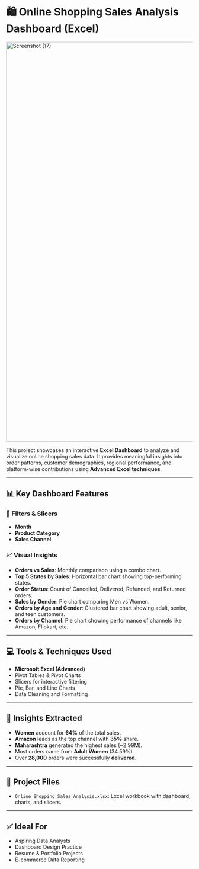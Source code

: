 # 🛍️ Online Shopping Sales Analysis Dashboard (Excel)
<img width="1920" height="1080" alt="Screenshot (17)" src="https://github.com/user-attachments/assets/de418d91-71f3-42e1-b926-f5a668527f5b" />

This project showcases an interactive **Excel Dashboard** to analyze and visualize online shopping sales data. It provides meaningful insights into order patterns, customer demographics, regional performance, and platform-wise contributions using **Advanced Excel techniques**.

---

## 📊 Key Dashboard Features

### 🎯 Filters & Slicers
- **Month**
- **Product Category**
- **Sales Channel**

### 📈 Visual Insights
- **Orders vs Sales**: Monthly comparison using a combo chart.
- **Top 5 States by Sales**: Horizontal bar chart showing top-performing states.
- **Order Status**: Count of Cancelled, Delivered, Refunded, and Returned orders.
- **Sales by Gender**: Pie chart comparing Men vs Women.
- **Orders by Age and Gender**: Clustered bar chart showing adult, senior, and teen customers.
- **Orders by Channel**: Pie chart showing performance of channels like Amazon, Flipkart, etc.

---

## 💻 Tools & Techniques Used

- **Microsoft Excel (Advanced)**
- Pivot Tables & Pivot Charts
- Slicers for interactive filtering
- Pie, Bar, and Line Charts
- Data Cleaning and Formatting

---

## 📌 Insights Extracted

- **Women** account for **64%** of the total sales.
- **Amazon** leads as the top channel with **35%** share.
- **Maharashtra** generated the highest sales (~2.99M).
- Most orders came from **Adult Women** (34.59%).
- Over **28,000** orders were successfully **delivered**.

---

## 📁 Project Files

- `Online_Shopping_Sales_Analysis.xlsx`: Excel workbook with dashboard, charts, and slicers.

---

## ✅ Ideal For

- Aspiring Data Analysts
- Dashboard Design Practice
- Resume & Portfolio Projects
- E-commerce Data Reporting

